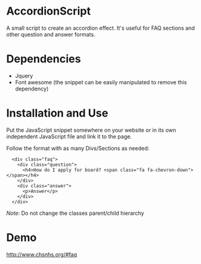 # AccordionScript
A small script to create an accordion effect. It's useful for FAQ sections and other question and answer formats.

# Dependencies
- Jquery
- Font awesome (the snippet can be easily manipulated to remove this dependency)

# Installation and Use
Put the JavaScript snippet somewhere on your website or in its own independent JavaScript file and link it to the page.

Follow the format with as many Divs/Sections as needed:
```
  <div class="faq">
    <div class="question">
      <h4>How do I apply for board? <span class="fa fa-chevron-down"></span></h4>
    </div>
    <div class="answer">
      <p>Answer</p>
    </div>
  </div>
```
*Note*: Do not change the classes parent/child hierarchy

# Demo
http://www.chsnhs.org/#faq
